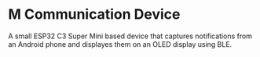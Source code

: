 # M Communication Device
A small ESP32 C3 Super Mini based device that captures notifications from an Android phone and displayes them on an OLED display using BLE.